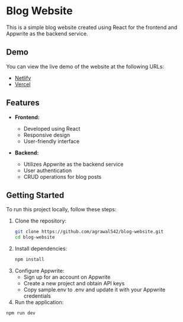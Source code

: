 # Blog Website

This is a simple blog website created using React for the frontend and Appwrite as the backend service.

## Demo

You can view the live demo of the website at the following URLs:
- [Netlify](https://blog-website-gautam.netlify.app/)
- [Vercel](https://blog-website-two-theta.vercel.app/)

## Features

- **Frontend:**
  - Developed using React
  - Responsive design
  - User-friendly interface

- **Backend:**
  - Utilizes Appwrite as the backend service
  - User authentication
  - CRUD operations for blog posts

## Getting Started

To run this project locally, follow these steps:

1. Clone the repository:
   ```bash
   git clone https://github.com/agrawal542/blog-website.git
   cd blog-website
2. Install dependencies:
   ```bash
   npm install
3. Configure Appwrite:
   - Sign up for an account on Appwrite
   - Create a new project and obtain API keys
   - Copy sample.env to .env and update it with your Appwrite credentials
4. Run the application:
  ```bash
  npm run dev

